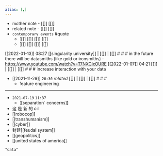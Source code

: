 ```yaml
---
alias: [,]
---
```

- mother note - [[]] [[]]
- related note - [[]] [[]]
- `contemporary events` #quote 
	- [[]] [[]] [[]] [[]]
	- [[]] [[]] [[]] [[]]

[[2022-01-13]] 08:27 [[singularity university]] | [[]] | [[]] # # #
in the future there will be datasmiths (like gold or ironsmiths) - https://www.youtube.com/watch?v=T7NXClxOURE
[[2022-01-07]] 04:21 [[]] | [[]] | [[]] # # #
increase interaction with your data
- [[2021-11-29]]  `20:30` _related_ [[]] | [[]] | [[]] # # #
	- feature engineering
*****************************
- `2021-07-19`  `11:37`
	- [[separationˋ concerns]]
- 这 是 新 的 oil
- [[robocop]]
- [[transhumanism]]
- [[cyber]]
- 封建[[feudal system]]
- [[geopolitics]]
- [[united states of america]]

```query
"data"
```